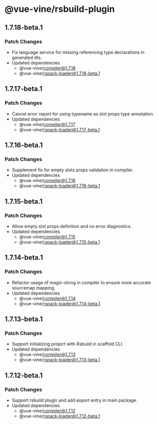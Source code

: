 # @vue-vine/rsbuild-plugin

## 1.7.18-beta.1

### Patch Changes

- Fix language service for missing referencing type declarations in generated dts.
- Updated dependencies
  - @vue-vine/compiler@1.7.18
  - @vue-vine/rspack-loader@1.7.18-beta.1

## 1.7.17-beta.1

### Patch Changes

- Cancel error report for using typename as slot props type annotation.
- Updated dependencies
  - @vue-vine/compiler@1.7.17
  - @vue-vine/rspack-loader@1.7.17-beta.1

## 1.7.16-beta.1

### Patch Changes

- Supplement fix for empty slots props validation in compiler.
- Updated dependencies
  - @vue-vine/compiler@1.7.16
  - @vue-vine/rspack-loader@1.7.16-beta.1

## 1.7.15-beta.1

### Patch Changes

- Allow empty slot props definition and no error diagnostics.
- Updated dependencies
  - @vue-vine/compiler@1.7.15
  - @vue-vine/rspack-loader@1.7.15-beta.1

## 1.7.14-beta.1

### Patch Changes

- Refactor usage of magic-string in compiler to ensure more accurate sourcemap mapping.
- Updated dependencies
  - @vue-vine/compiler@1.7.14
  - @vue-vine/rspack-loader@1.7.14-beta.1

## 1.7.13-beta.1

### Patch Changes

- Support initializing project with Rsbuild in scaffold CLI.
- Updated dependencies
  - @vue-vine/compiler@1.7.13
  - @vue-vine/rspack-loader@1.7.13-beta.1

## 1.7.12-beta.1

### Patch Changes

- Support rsbuild plugin and add export entry in main package.
- Updated dependencies
  - @vue-vine/compiler@1.7.12
  - @vue-vine/rspack-loader@1.7.12-beta.1

